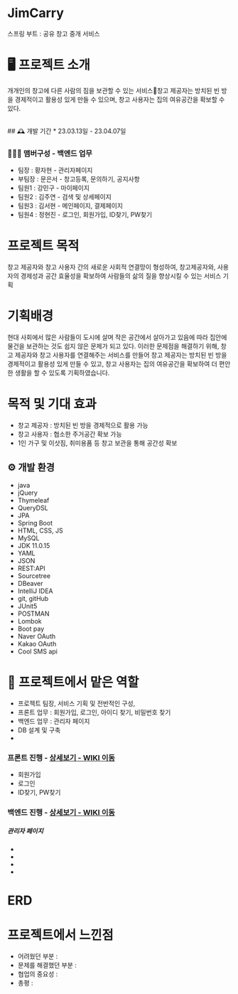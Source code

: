 # JimCarry
스프링 부트 : 공유 창고 중개 서비스


# 🖥️ 프로젝트 소개
개개인의 창고에 다른 사람의 짐을 보관할 수 있는 서비스창고 제공자는 방치된 빈 방을 경제적이고 활용성 있게 만들 수 있으며, 창고 사용자는 집의 여유공간을 확보할 수 있다.

<br>
## 🕰️ 개발 기간
* 23.03.13일 - 23.04.07일

### 🧑‍🤝‍🧑 맴버구성 - 백엔드 업무
 - 팀장  : 황자현 - 관리자페이지
 - 부팀장 : 문은서 - 창고등록, 문의하기, 공지사항
 - 팀원1 : 강민구 - 마이페이지
 - 팀원2 : 김주연 - 검색 및 상세페이지
 - 팀원3 : 김서현 - 메인페이지, 결제페이지
 - 팀원4 : 정현진 - 로그인, 회원가입, ID찾기, PW찾기
 
 
 # 프로젝트 목적 
 창고 제공자와 창고 사용자 간의 새로운 사회적 연결망이 형성하여, 창고제공자와, 사용자의 경제성과 공간 효율성을 확보하여 사람들의 삶의 질을 향상시킬 수 있는 서비스 기획
 
 # 기획배경
현대 사회에서 많은 사람들이 도시에 살며 작은 공간에서 살아가고 있음에 따라 집안에 물건을 보관하는 것도 쉽지 않은 문제가 되고 있다. 이러한 문제점을 해결하기 위해, 창고 제공자와 창고 사용자를 연결해주는 서비스를 만들어 창고 제공자는 방치된 빈 방을 경제적이고 활용성 있게 만들 수 있고, 창고 사용자는 집의 여유공간을 확보하여 더 편안한 생활을 할 수 있도록 기획하였습니다.

 # 목적 및 기대 효과
- 창고 제공자 : 방치된 빈 방을 경제적으로 활용 가능
- 창고 사용자 : 협소한 주거공간 확보 가능
- 1인 가구 및 이삿짐, 취미용품 등 창고 보관을 통해 공간성 확보

## ⚙️ 개발 환경
- java
- jQuery
- Thymeleaf
- QueryDSL
- JPA
- Spring Boot
- HTML, CSS, JS
- MySQL
- JDK 11.0.15
- YAML
- JSON
- REST:API
- Sourcetree
- DBeaver
- IntelliJ IDEA
- git, gitHub
- JUnit5
- POSTMAN
- Lombok
- Boot pay
- Naver OAuth
- Kakao OAuth
- Cool SMS api 

 # 📌 프로젝트에서 맡은 역할 
- 프로젝트 팀장, 서비스 기획 및 전반적인 구성,
- 프론트 업무 : 회원가입, 로그인, 아이디 찾기, 비밀번호 찾기 
- 백엔드 업무 : 관리자 페이지
- DB 설계 및 구축 
- 
### 프론트 진행 - <a href="https://github.com/code-hyun/JimCarry/wiki/맡은-기능-소개--(프론트)#회원가입로그인" > 상세보기 - WIKI 이동</a>
- 회원가입 
- 로그인
- ID찾기, PW찾기

### 백엔드 진행 - <a href="https://github.com/code-hyun/JimCarry/wiki/맡은-기능-소개-(백엔드)" >상세보기 - WIKI 이동</a>
##### 관리자 페이지 
-
- 
- 
- 

# ERD


# 프로젝트에서 느낀점
- 어려웠던 부분 
 : 
- 문제를 해결했던 부분
 : 
- 협업의 중요성
 :  
- 총평 
 : 


